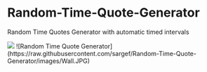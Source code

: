 # Random-Time-Quote-Generator
 Random Time Quotes Generator with automatic timed intervals

<img src="https://github.com/KrisKasprzak/ILI9341_t3_controls">
![Random Time Quote Generator](https://raw.githubusercontent.com/sargef/Random-Time-Quote-Generator/images/Wall.JPG)
